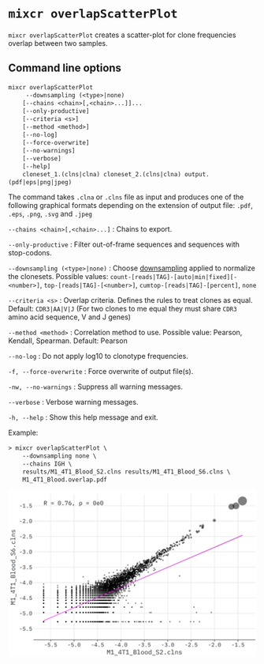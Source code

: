 # `mixcr overlapScatterPlot`

`mixcr overlapScatterPlot` creates a scatter-plot for clone frequencies overlap between two samples.


## Command line options

```
mixcr overlapScatterPlot 
     --downsampling (<type>|none) 
    [--chains <chain>[,<chain>...]]... 
    [--only-productive] 
    [--criteria <s>] 
    [--method <method>] 
    [--no-log] 
    [--force-overwrite] 
    [--no-warnings] 
    [--verbose] 
    [--help] 
    cloneset_1.(clns|clna) cloneset_2.(clns|clna) output.(pdf|eps|png|jpeg)
```

The command takes `.clna` or `.clns` file as input and produces one of the following graphical formats depending on the extension of output file: `.pdf`, `.eps`, `.png`, `.svg` and `.jpeg`

`--chains <chain>[,<chain>...]`
: Chains to export.

`--only-productive`
: Filter out-of-frame sequences and sequences with stop-codons.

`--downsampling (<type>|none)`
: Choose [downsampling](./mixcr-postanalysis.md#downsampling) applied to normalize the clonesets. Possible values: `count-[reads|TAG]-[auto|min|fixed][-<number>]`, `top-[reads|TAG]-[<number>]`, `cumtop-[reads|TAG]-[percent]`, `none`

`--criteria <s>`
: Overlap criteria. Defines the rules to treat clones as equal. Default: `CDR3|AA|V|J` (For two clones to me equal they must share `CDR3` amino acid sequence, V and J genes)

`--method <method>`
: Correlation method to use. Possible value: Pearson, Kendall, Spearman. Default: Pearson

`--no-log`
: Do not apply log10 to clonotype frequencies.

`-f, --force-overwrite`
: Force overwrite of output file(s).

`-nw, --no-warnings`
: Suppress all warning messages.

`--verbose`
: Verbose warning messages.

`-h, --help`
: Show this help message and exit.

Example:

```shell
> mixcr overlapScatterPlot \
    --downsampling none \
    --chains IGH \
    results/M1_4T1_Blood_S2.clns results/M1_4T1_Blood_S6.clns \
    M1_4T1_Blood.overlap.pdf
```

![img.png](pics/mixcr-overlapScatterPlot.png)

